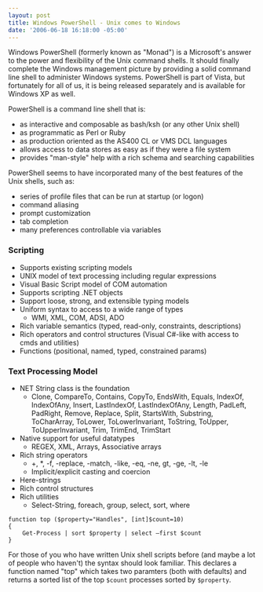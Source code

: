 ```yaml
---
layout: post
title: Windows PowerShell - Unix comes to Windows
date: '2006-06-18 16:18:00 -05:00'
---
```


Windows PowerShell (formerly known as "Monad") is a Microsoft's answer to the power and flexibility of the Unix command shells. It should finally complete the Windows management picture by providing a solid command line shell to administer Windows systems. PowerShell is part of Vista, but fortunately for all of us, it is being released separately and is available for Windows XP as well.

PowerShell is a command line shell that is:

* as interactive and composable as bash/ksh (or any other Unix shell)
* as programmatic as Perl or Ruby
* as production oriented as the AS400 CL or VMS DCL languages
* allows access to data stores as easy as if they were a file system
* provides "man-style" help with a rich schema and searching capabilities

PowerShell seems to have incorporated many of the best features of the Unix shells, such as:

* series of profile files that can be run at startup (or logon)
* command aliasing
* prompt customization
* tab completion
* many preferences controllable via variables


### Scripting

* Supports existing scripting models 
* UNIX model of text processing including regular expressions
* Visual Basic Script model of COM automation
* Supports scripting .NET objects
* Support loose, strong, and extensible typing models
* Uniform syntax to access to a wide range of types
    * WMI, XML, COM, ADSI, ADO
* Rich variable semantics (typed, read-only, constraints, descriptions) 
* Rich operators and control structures (Visual C#-like with access to cmds and utilities) 
* Functions (positional, named, typed, constrained params) </UL>

### Text Processing Model

* NET String class is the foundation 
    * Clone, CompareTo, Contains, CopyTo, EndsWith, Equals, IndexOf, IndexOfAny, Insert, LastIndexOf, LastIndexOfAny, Length, PadLeft, PadRight, Remove, Replace, Split, StartsWith, Substring, ToCharArray, ToLower, ToLowerInvariant, ToString, ToUpper, ToUpperInvariant, Trim, TrimEnd, TrimStart
* Native support for useful datatypes
    * REGEX, XML, Arrays, Associative arrays
* Rich string operators
    * +, \*, -f, -replace, -match, -like, -eq, -ne, gt, -ge, -lt, -le 
    * Implicit/explicit casting and coercion
* Here-strings
* Rich control structures
* Rich utilities
    * Select-String, foreach, group, select, sort, where

```    
function top ($property="Handles", [int]$count=10)
{
    Get-Process | sort $property | select –first $count
}
```

For those of you who have written Unix shell scripts before (and maybe a lot of people who haven't) the syntax should look familiar. This declares a function named "top" which takes two paramters (both with defaults) and returns a sorted list of the top `$count` processes sorted by `$property`.
